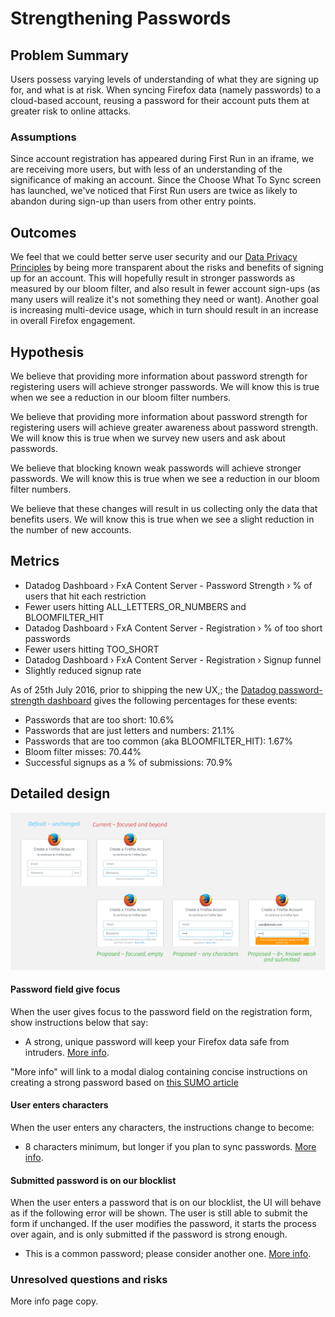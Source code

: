# Strengthening Passwords

## Problem Summary

[comment]: # (Talk about current goals of the system and how they aren't being met. What outcomes are we not delivering? This can also include an explicit request for improvement that doesn't dictate a specific or concrete solution.)

Users possess varying levels of understanding of what they are signing up for, and what is at risk. When syncing Firefox data (namely passwords) to a cloud-based account, reusing a password for their account puts them at greater risk to online attacks.

### Assumptions

[comment]: # (This is where you talk about what you assume to be true. This could include assumptions around what users are doing, errors, gaps, etc., based on anecdotes, opinions, testing, or data.)

Since account registration has appeared during First Run in an iframe, we are receiving more users, but with less of an understanding of the significance of making an account. Since the Choose What To Sync screen has launched, we've noticed that First Run users are twice as likely to abandon during sign-up than users from other entry points.

## Outcomes

[comment]: # (What are the outcomes you want to achieve? What is the success criteria?)

We feel that we could better serve user security and our [Data Privacy Principles](https://www.mozilla.org/en-US/privacy/principles/) by being more transparent about the risks and benefits of signing up for an account. This will hopefully result in stronger passwords as measured by our bloom filter, and also result in fewer account sign-ups (as many users will realize it's not something they need or want). Another goal is increasing multi-device usage, which in turn should result in an increase in overall Firefox engagement.

## Hypothesis

[comment]: # (A high level hypothesis of how the feature you're proposing is going help us achieve the outcomes listed above. I recommend this be a sentence of the form. We believe that doing this building this creating this experience for these people will achieve this outcome. We will know this is true when we see this qualitative feedback quantitative feedback KPI change.)

We believe that providing more information about password strength for registering users will achieve stronger passwords. We will know this is true when we see a reduction in our bloom filter numbers.

We believe that providing more information about password strength for registering users will achieve greater awareness about password strength. We will know this is true when we survey new users and ask about passwords.

We believe that blocking known weak passwords will achieve stronger passwords. We will know this is true when we see a reduction in our bloom filter numbers.

We believe that these changes will result in us collecting only the data that benefits users. We will know this is true when we see a slight reduction in the number of new accounts.

## Metrics

[comment]: # (How are you going to measure the outcome / success? Please provide sample artifact graphs here.)

* Datadog Dashboard › FxA Content Server - Password Strength › % of users that hit each restriction
 * Fewer users hitting ALL_LETTERS_OR_NUMBERS and BLOOMFILTER_HIT
* Datadog Dashboard › FxA Content Server - Registration › % of too short passwords
 * Fewer users hitting TOO_SHORT
* Datadog Dashboard › FxA Content Server - Registration › Signup funnel
 * Slightly reduced signup rate

As of 25th July 2016,
prior to shipping the new UX,;
the [Datadog password-strength dashboard](https://app.datadoghq.com/dash/67511/fxa-content-server---password-strength)
gives the following percentages for these events:

* Passwords that are too short: 10.6%
* Passwords that are just letters and numbers: 21.1%
* Passwords that are too common (aka BLOOMFILTER_HIT): 1.67%
* Bloom filter misses: 70.44%
* Successful signups as a % of submissions: 70.9%


## Detailed design

[comment]: # (This is the bulk of the RFC. Explain the design in enough detail for somebody familiar with the language to understand. This should get into specifics and corner-cases, and include examples of how the feature is used.)

![Password Strength](password-strength.png)

#### Password field give focus
When the user gives focus to the password field on the registration form, show instructions below that say:
* A strong, unique password will keep your Firefox data safe from intruders. <u>More info</u>.

"More info" will link to a modal dialog containing concise instructions on creating a strong password based on [this SUMO article](https://support.mozilla.org/en-US/kb/create-secure-passwords-keep-your-identity-safe)

#### User enters characters
When the user enters any characters, the instructions change to become:
* 8 characters minimum, but longer if you plan to sync passwords. <u>More info</u>.

#### Submitted password is on our blocklist
When the user enters a password that is on our blocklist, the UI will behave as if the following error will be shown. The user is still able to submit the form if unchanged. If the user modifies the password, it starts the process over again, and is only submitted if the password is strong enough.
* This is a common password; please consider another one.  <u>More info</u>.

### Unresolved questions and risks

[comment]: # ( What parts of the design are still TBD?)
More info page copy.
